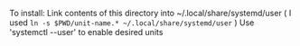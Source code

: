 To install:
Link contents of this directory into ~/.local/share/systemd/user
( I used `ln -s $PWD/unit-name.* ~/.local/share/systemd/user` )
Use 'systemctl --user' to enable desired units
